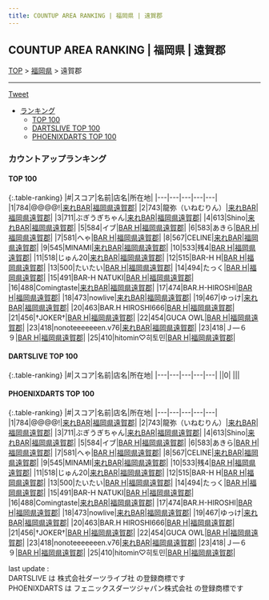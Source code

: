 ```yaml
---
title: COUNTUP AREA RANKING | 福岡県 | 遠賀郡
---
```

## COUNTUP AREA RANKING | 福岡県 | 遠賀郡

[TOP](/darts/rank/) > [福岡県](/darts/rank/福岡県/) > 遠賀郡

___

<a href="https://twitter.com/share?ref_src=twsrc%5Etfw" data-text="COUNTUP AREA RANKING | 福岡県遠賀郡" class="twitter-share-button" data-hashtags="DARTSLIVE,PHOENIXDARTS,darts,ダーツ" data-show-count="false">Tweet</a>

* [ランキング](#カウントアップランキング)
    * [TOP 100](#top-100)
    * [DARTSLIVE TOP 100](#dartslive-top-100)
    * [PHOENIXDARTS TOP 100](#phoenixdarts-top-100)

### カウントアップランキング

#### TOP 100



{:.table-ranking}
|#|スコア|名前|店名|所在地|
|---|---|---|---|---|
|1|784|<span class="rank-name-pd">@@@@!</span>|<a href="https://vs.phoenixdarts.com/jp/shop/shopDetailInfo/s_55390?s_seq=55390">来れBAR</a>|<a href="/darts/rank/福岡県/遠賀郡">福岡県遠賀郡</a>|
|2|743|<span class="rank-name-pd">龍弥（いねむりん）</span>|<a href="https://vs.phoenixdarts.com/jp/shop/shopDetailInfo/s_55390?s_seq=55390">来れBAR</a>|<a href="/darts/rank/福岡県/遠賀郡">福岡県遠賀郡</a>|
|3|711|<span class="rank-name-pd">ぶぎうぎちゃん</span>|<a href="https://vs.phoenixdarts.com/jp/shop/shopDetailInfo/s_55390?s_seq=55390">来れBAR</a>|<a href="/darts/rank/福岡県/遠賀郡">福岡県遠賀郡</a>|
|4|613|<span class="rank-name-pd">Shino</span>|<a href="https://vs.phoenixdarts.com/jp/shop/shopDetailInfo/s_55390?s_seq=55390">来れBAR</a>|<a href="/darts/rank/福岡県/遠賀郡">福岡県遠賀郡</a>|
|5|584|<span class="rank-name-pd">イブ</span>|<a href="https://vs.phoenixdarts.com/jp/shop/shopDetailInfo/s_84608?s_seq=84608">BAR H</a>|<a href="/darts/rank/福岡県/遠賀郡">福岡県遠賀郡</a>|
|6|583|<span class="rank-name-pd">あきら</span>|<a href="https://vs.phoenixdarts.com/jp/shop/shopDetailInfo/s_84608?s_seq=84608">BAR H</a>|<a href="/darts/rank/福岡県/遠賀郡">福岡県遠賀郡</a>|
|7|581|<span class="rank-name-pd">へゃ</span>|<a href="https://vs.phoenixdarts.com/jp/shop/shopDetailInfo/s_84608?s_seq=84608">BAR H</a>|<a href="/darts/rank/福岡県/遠賀郡">福岡県遠賀郡</a>|
|8|567|<span class="rank-name-pd">CELINE</span>|<a href="https://vs.phoenixdarts.com/jp/shop/shopDetailInfo/s_55390?s_seq=55390">来れBAR</a>|<a href="/darts/rank/福岡県/遠賀郡">福岡県遠賀郡</a>|
|9|545|<span class="rank-name-pd">MINAMI</span>|<a href="https://vs.phoenixdarts.com/jp/shop/shopDetailInfo/s_55390?s_seq=55390">来れBAR</a>|<a href="/darts/rank/福岡県/遠賀郡">福岡県遠賀郡</a>|
|10|533|<span class="rank-name-pd">残4</span>|<a href="https://vs.phoenixdarts.com/jp/shop/shopDetailInfo/s_84608?s_seq=84608">BAR H</a>|<a href="/darts/rank/福岡県/遠賀郡">福岡県遠賀郡</a>|
|11|518|<span class="rank-name-pd">じゅん20</span>|<a href="https://vs.phoenixdarts.com/jp/shop/shopDetailInfo/s_55390?s_seq=55390">来れBAR</a>|<a href="/darts/rank/福岡県/遠賀郡">福岡県遠賀郡</a>|
|12|515|<span class="rank-name-pd">BAR-H H</span>|<a href="https://vs.phoenixdarts.com/jp/shop/shopDetailInfo/s_84608?s_seq=84608">BAR H</a>|<a href="/darts/rank/福岡県/遠賀郡">福岡県遠賀郡</a>|
|13|500|<span class="rank-name-pd">たいたい</span>|<a href="https://vs.phoenixdarts.com/jp/shop/shopDetailInfo/s_84608?s_seq=84608">BAR H</a>|<a href="/darts/rank/福岡県/遠賀郡">福岡県遠賀郡</a>|
|14|494|<span class="rank-name-pd">たっく</span>|<a href="https://vs.phoenixdarts.com/jp/shop/shopDetailInfo/s_84608?s_seq=84608">BAR H</a>|<a href="/darts/rank/福岡県/遠賀郡">福岡県遠賀郡</a>|
|15|491|<span class="rank-name-pd">BAR-H NATUKI</span>|<a href="https://vs.phoenixdarts.com/jp/shop/shopDetailInfo/s_84608?s_seq=84608">BAR H</a>|<a href="/darts/rank/福岡県/遠賀郡">福岡県遠賀郡</a>|
|16|488|<span class="rank-name-pd">Comingtaste</span>|<a href="https://vs.phoenixdarts.com/jp/shop/shopDetailInfo/s_55390?s_seq=55390">来れBAR</a>|<a href="/darts/rank/福岡県/遠賀郡">福岡県遠賀郡</a>|
|17|474|<span class="rank-name-pd">BAR.H-HIROSHI</span>|<a href="https://vs.phoenixdarts.com/jp/shop/shopDetailInfo/s_84608?s_seq=84608">BAR H</a>|<a href="/darts/rank/福岡県/遠賀郡">福岡県遠賀郡</a>|
|18|473|<span class="rank-name-pd">nowlive</span>|<a href="https://vs.phoenixdarts.com/jp/shop/shopDetailInfo/s_55390?s_seq=55390">来れBAR</a>|<a href="/darts/rank/福岡県/遠賀郡">福岡県遠賀郡</a>|
|19|467|<span class="rank-name-pd">ゆっけ</span>|<a href="https://vs.phoenixdarts.com/jp/shop/shopDetailInfo/s_55390?s_seq=55390">来れBAR</a>|<a href="/darts/rank/福岡県/遠賀郡">福岡県遠賀郡</a>|
|20|463|<span class="rank-name-pd">BAR.H  HIROSHI666</span>|<a href="https://vs.phoenixdarts.com/jp/shop/shopDetailInfo/s_84608?s_seq=84608">BAR H</a>|<a href="/darts/rank/福岡県/遠賀郡">福岡県遠賀郡</a>|
|21|456|<span class="rank-name-pd">†JOKER†</span>|<a href="https://vs.phoenixdarts.com/jp/shop/shopDetailInfo/s_84608?s_seq=84608">BAR H</a>|<a href="/darts/rank/福岡県/遠賀郡">福岡県遠賀郡</a>|
|22|454|<span class="rank-name-pd">GUCA OWL</span>|<a href="https://vs.phoenixdarts.com/jp/shop/shopDetailInfo/s_84608?s_seq=84608">BAR H</a>|<a href="/darts/rank/福岡県/遠賀郡">福岡県遠賀郡</a>|
|23|418|<span class="rank-name-pd">nonoteeeeeeen.v76</span>|<a href="https://vs.phoenixdarts.com/jp/shop/shopDetailInfo/s_55390?s_seq=55390">来れBAR</a>|<a href="/darts/rank/福岡県/遠賀郡">福岡県遠賀郡</a>|
|23|418|<span class="rank-name-pd">Ｊ―６９</span>|<a href="https://vs.phoenixdarts.com/jp/shop/shopDetailInfo/s_84608?s_seq=84608">BAR H</a>|<a href="/darts/rank/福岡県/遠賀郡">福岡県遠賀郡</a>|
|25|410|<span class="rank-name-pd">hitomin♡히토민</span>|<a href="https://vs.phoenixdarts.com/jp/shop/shopDetailInfo/s_84608?s_seq=84608">BAR H</a>|<a href="/darts/rank/福岡県/遠賀郡">福岡県遠賀郡</a>|


#### DARTSLIVE TOP 100



{:.table-ranking}
|#|スコア|名前|店名|所在地|
|---|---|---|---|---|
||0|<span class="rank-name-dl"> </span>|<a href=""></a>|<a href="/darts/rank//"></a>|


#### PHOENIXDARTS TOP 100



{:.table-ranking}
|#|スコア|名前|店名|所在地|
|---|---|---|---|---|
|1|784|<span class="rank-name-pd">@@@@!</span>|<a href="https://vs.phoenixdarts.com/jp/shop/shopDetailInfo/s_55390?s_seq=55390">来れBAR</a>|<a href="/darts/rank/福岡県/遠賀郡">福岡県遠賀郡</a>|
|2|743|<span class="rank-name-pd">龍弥（いねむりん）</span>|<a href="https://vs.phoenixdarts.com/jp/shop/shopDetailInfo/s_55390?s_seq=55390">来れBAR</a>|<a href="/darts/rank/福岡県/遠賀郡">福岡県遠賀郡</a>|
|3|711|<span class="rank-name-pd">ぶぎうぎちゃん</span>|<a href="https://vs.phoenixdarts.com/jp/shop/shopDetailInfo/s_55390?s_seq=55390">来れBAR</a>|<a href="/darts/rank/福岡県/遠賀郡">福岡県遠賀郡</a>|
|4|613|<span class="rank-name-pd">Shino</span>|<a href="https://vs.phoenixdarts.com/jp/shop/shopDetailInfo/s_55390?s_seq=55390">来れBAR</a>|<a href="/darts/rank/福岡県/遠賀郡">福岡県遠賀郡</a>|
|5|584|<span class="rank-name-pd">イブ</span>|<a href="https://vs.phoenixdarts.com/jp/shop/shopDetailInfo/s_84608?s_seq=84608">BAR H</a>|<a href="/darts/rank/福岡県/遠賀郡">福岡県遠賀郡</a>|
|6|583|<span class="rank-name-pd">あきら</span>|<a href="https://vs.phoenixdarts.com/jp/shop/shopDetailInfo/s_84608?s_seq=84608">BAR H</a>|<a href="/darts/rank/福岡県/遠賀郡">福岡県遠賀郡</a>|
|7|581|<span class="rank-name-pd">へゃ</span>|<a href="https://vs.phoenixdarts.com/jp/shop/shopDetailInfo/s_84608?s_seq=84608">BAR H</a>|<a href="/darts/rank/福岡県/遠賀郡">福岡県遠賀郡</a>|
|8|567|<span class="rank-name-pd">CELINE</span>|<a href="https://vs.phoenixdarts.com/jp/shop/shopDetailInfo/s_55390?s_seq=55390">来れBAR</a>|<a href="/darts/rank/福岡県/遠賀郡">福岡県遠賀郡</a>|
|9|545|<span class="rank-name-pd">MINAMI</span>|<a href="https://vs.phoenixdarts.com/jp/shop/shopDetailInfo/s_55390?s_seq=55390">来れBAR</a>|<a href="/darts/rank/福岡県/遠賀郡">福岡県遠賀郡</a>|
|10|533|<span class="rank-name-pd">残4</span>|<a href="https://vs.phoenixdarts.com/jp/shop/shopDetailInfo/s_84608?s_seq=84608">BAR H</a>|<a href="/darts/rank/福岡県/遠賀郡">福岡県遠賀郡</a>|
|11|518|<span class="rank-name-pd">じゅん20</span>|<a href="https://vs.phoenixdarts.com/jp/shop/shopDetailInfo/s_55390?s_seq=55390">来れBAR</a>|<a href="/darts/rank/福岡県/遠賀郡">福岡県遠賀郡</a>|
|12|515|<span class="rank-name-pd">BAR-H H</span>|<a href="https://vs.phoenixdarts.com/jp/shop/shopDetailInfo/s_84608?s_seq=84608">BAR H</a>|<a href="/darts/rank/福岡県/遠賀郡">福岡県遠賀郡</a>|
|13|500|<span class="rank-name-pd">たいたい</span>|<a href="https://vs.phoenixdarts.com/jp/shop/shopDetailInfo/s_84608?s_seq=84608">BAR H</a>|<a href="/darts/rank/福岡県/遠賀郡">福岡県遠賀郡</a>|
|14|494|<span class="rank-name-pd">たっく</span>|<a href="https://vs.phoenixdarts.com/jp/shop/shopDetailInfo/s_84608?s_seq=84608">BAR H</a>|<a href="/darts/rank/福岡県/遠賀郡">福岡県遠賀郡</a>|
|15|491|<span class="rank-name-pd">BAR-H NATUKI</span>|<a href="https://vs.phoenixdarts.com/jp/shop/shopDetailInfo/s_84608?s_seq=84608">BAR H</a>|<a href="/darts/rank/福岡県/遠賀郡">福岡県遠賀郡</a>|
|16|488|<span class="rank-name-pd">Comingtaste</span>|<a href="https://vs.phoenixdarts.com/jp/shop/shopDetailInfo/s_55390?s_seq=55390">来れBAR</a>|<a href="/darts/rank/福岡県/遠賀郡">福岡県遠賀郡</a>|
|17|474|<span class="rank-name-pd">BAR.H-HIROSHI</span>|<a href="https://vs.phoenixdarts.com/jp/shop/shopDetailInfo/s_84608?s_seq=84608">BAR H</a>|<a href="/darts/rank/福岡県/遠賀郡">福岡県遠賀郡</a>|
|18|473|<span class="rank-name-pd">nowlive</span>|<a href="https://vs.phoenixdarts.com/jp/shop/shopDetailInfo/s_55390?s_seq=55390">来れBAR</a>|<a href="/darts/rank/福岡県/遠賀郡">福岡県遠賀郡</a>|
|19|467|<span class="rank-name-pd">ゆっけ</span>|<a href="https://vs.phoenixdarts.com/jp/shop/shopDetailInfo/s_55390?s_seq=55390">来れBAR</a>|<a href="/darts/rank/福岡県/遠賀郡">福岡県遠賀郡</a>|
|20|463|<span class="rank-name-pd">BAR.H  HIROSHI666</span>|<a href="https://vs.phoenixdarts.com/jp/shop/shopDetailInfo/s_84608?s_seq=84608">BAR H</a>|<a href="/darts/rank/福岡県/遠賀郡">福岡県遠賀郡</a>|
|21|456|<span class="rank-name-pd">†JOKER†</span>|<a href="https://vs.phoenixdarts.com/jp/shop/shopDetailInfo/s_84608?s_seq=84608">BAR H</a>|<a href="/darts/rank/福岡県/遠賀郡">福岡県遠賀郡</a>|
|22|454|<span class="rank-name-pd">GUCA OWL</span>|<a href="https://vs.phoenixdarts.com/jp/shop/shopDetailInfo/s_84608?s_seq=84608">BAR H</a>|<a href="/darts/rank/福岡県/遠賀郡">福岡県遠賀郡</a>|
|23|418|<span class="rank-name-pd">nonoteeeeeeen.v76</span>|<a href="https://vs.phoenixdarts.com/jp/shop/shopDetailInfo/s_55390?s_seq=55390">来れBAR</a>|<a href="/darts/rank/福岡県/遠賀郡">福岡県遠賀郡</a>|
|23|418|<span class="rank-name-pd">Ｊ―６９</span>|<a href="https://vs.phoenixdarts.com/jp/shop/shopDetailInfo/s_84608?s_seq=84608">BAR H</a>|<a href="/darts/rank/福岡県/遠賀郡">福岡県遠賀郡</a>|
|25|410|<span class="rank-name-pd">hitomin♡히토민</span>|<a href="https://vs.phoenixdarts.com/jp/shop/shopDetailInfo/s_84608?s_seq=84608">BAR H</a>|<a href="/darts/rank/福岡県/遠賀郡">福岡県遠賀郡</a>|


<div class="footer border-top border-gray-light mt-5 pt-3 text-right text-gray">
    last update : <span style="font-weight: italic" id="foot_last_modified"></span><br />
    DARTSLIVE は 株式会社ダーツライブ社 の登録商標です<br />
    PHOENIXDARTS は フェニックスダーツジャパン株式会社 の登録商標です<br />
</div>

<script src="https://cdnjs.cloudflare.com/ajax/libs/jquery.tablesorter/2.31.3/js/jquery.tablesorter.min.js" integrity="sha512-qzgd5cYSZcosqpzpn7zF2ZId8f/8CHmFKZ8j7mU4OUXTNRd5g+ZHBPsgKEwoqxCtdQvExE5LprwwPAgoicguNg==" crossorigin="anonymous" referrerpolicy="no-referrer"></script>
<link rel="stylesheet" href="https://cdnjs.cloudflare.com/ajax/libs/jquery.tablesorter/2.31.3/css/theme.default.min.css" integrity="sha512-wghhOJkjQX0Lh3NSWvNKeZ0ZpNn+SPVXX1Qyc9OCaogADktxrBiBdKGDoqVUOyhStvMBmJQ8ZdMHiR3wuEq8+w==" crossorigin="anonymous" referrerpolicy="no-referrer" />
<script>
$(function() {
    $(".table-ranking").tablesorter({sortList:[[0, 0]]});
    $("#foot_last_modified").text(formatDate(new Date(document.lastModified), 'yyyy-MM-dd HH:mm:ss'));
});
</script>

<script async src="https://platform.twitter.com/widgets.js" charset="utf-8"></script>
